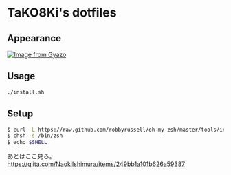 # TaKO8Ki's dotfiles
## Appearance

[![Image from Gyazo](https://i.gyazo.com/d7e593cba4f952fca31753f5bd84badc.png)](https://gyazo.com/d7e593cba4f952fca31753f5bd84badc)

## Usage

```sh
./install.sh
```

## Setup

```sh
$ curl -L https://raw.github.com/robbyrussell/oh-my-zsh/master/tools/install.sh | sh
$ chsh -s /bin/zsh
$ echo $SHELL
```

あとはここ見ろ。https://qiita.com/NaokiIshimura/items/249bb1a101b626a59387
